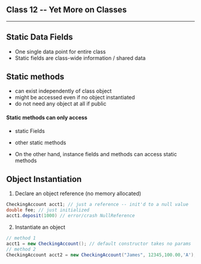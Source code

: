 ## Class 12 -- Yet More on Classes

---

## Static Data Fields

- One single data point for entire class
- Static fields are class-wide information / shared data

## Static methods

- can exist independently of class object
- might be accessed even if no object instantiated
- do not need any object at all if public


#### Static methods can only access 
- static Fields
- other static methods

- On the other hand, instance fields and methods can access static methods

## Object Instantiation

1. Declare an object reference (no memory allocated)
```java
CheckingAccount acct1; // just a reference -- init'd to a null value
double fee; // just initialized
acct1.deposit(1000) // error/crash NullReference
```

2. Instantiate an object
```java
// method 1
acct1 = new CheckingAccount(); // default constructor takes no params
// method 2
CheckingAccount acct2 = new CheckingAccount("James", 12345,100.00,'A');
```
